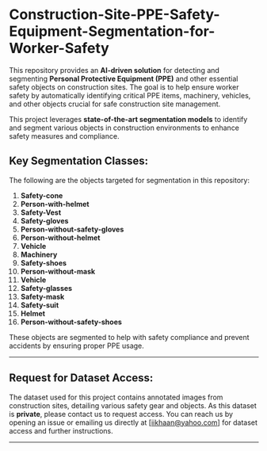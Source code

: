 # Construction-Site-PPE-Safety-Equipment-Segmentation-for-Worker-Safety

This repository provides an **AI-driven solution** for detecting and segmenting **Personal Protective Equipment (PPE)** and other essential safety objects on construction sites. The goal is to help ensure worker safety by automatically identifying critical PPE items, machinery, vehicles, and other objects crucial for safe construction site management.

This project leverages **state-of-the-art segmentation models** to identify and segment various objects in construction environments to enhance safety measures and compliance.

## Key Segmentation Classes:
The following are the objects targeted for segmentation in this repository:

1. **Safety-cone**
2. **Person-with-helmet**
3. **Safety-Vest**
4. **Safety-gloves**
5. **Person-without-safety-gloves**
6. **Person-without-helmet**
7. **Vehicle**
8. **Machinery**
9. **Safety-shoes**
10. **Person-without-mask**
11. **Vehicle**
12. **Safety-glasses**
13. **Safety-mask**
14. **Safety-suit**
15. **Helmet**
16. **Person-without-safety-shoes**

These objects are segmented to help with safety compliance and prevent accidents by ensuring proper PPE usage.

---

## Request for Dataset Access:

The dataset used for this project contains annotated images from construction sites, detailing various safety gear and objects. As this dataset is **private**, please contact us to request access. You can reach us by opening an issue or emailing us directly at [iikhaan@yahoo.com] for dataset access and further instructions.

---
